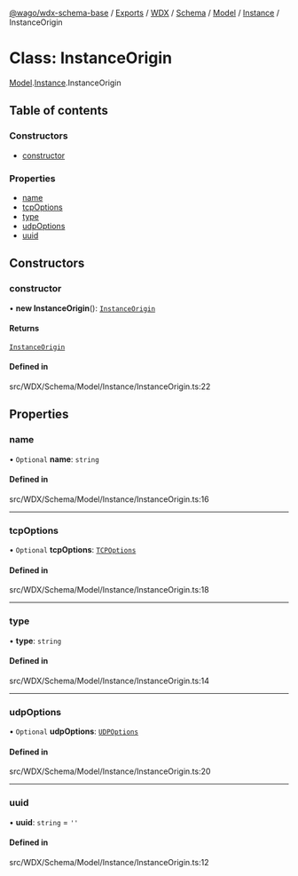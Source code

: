 [@wago/wdx-schema-base](../README.md) / [Exports](../modules.md) / [WDX](../modules/WDX.md) / [Schema](../modules/WDX.Schema.md) / [Model](../modules/WDX.Schema.Model.md) / [Instance](../modules/WDX.Schema.Model.Instance.md) / InstanceOrigin

# Class: InstanceOrigin

[Model](../modules/WDX.Schema.Model.md).[Instance](../modules/WDX.Schema.Model.Instance.md).InstanceOrigin

## Table of contents

### Constructors

- [constructor](WDX.Schema.Model.Instance.InstanceOrigin.md#constructor)

### Properties

- [name](WDX.Schema.Model.Instance.InstanceOrigin.md#name)
- [tcpOptions](WDX.Schema.Model.Instance.InstanceOrigin.md#tcpoptions)
- [type](WDX.Schema.Model.Instance.InstanceOrigin.md#type)
- [udpOptions](WDX.Schema.Model.Instance.InstanceOrigin.md#udpoptions)
- [uuid](WDX.Schema.Model.Instance.InstanceOrigin.md#uuid)

## Constructors

### constructor

• **new InstanceOrigin**(): [`InstanceOrigin`](WDX.Schema.Model.Instance.InstanceOrigin.md)

#### Returns

[`InstanceOrigin`](WDX.Schema.Model.Instance.InstanceOrigin.md)

#### Defined in

src/WDX/Schema/Model/Instance/InstanceOrigin.ts:22

## Properties

### name

• `Optional` **name**: `string`

#### Defined in

src/WDX/Schema/Model/Instance/InstanceOrigin.ts:16

___

### tcpOptions

• `Optional` **tcpOptions**: [`TCPOptions`](WDX.Schema.Model.Instance.TCPOptions.md)

#### Defined in

src/WDX/Schema/Model/Instance/InstanceOrigin.ts:18

___

### type

• **type**: `string`

#### Defined in

src/WDX/Schema/Model/Instance/InstanceOrigin.ts:14

___

### udpOptions

• `Optional` **udpOptions**: [`UDPOptions`](WDX.Schema.Model.Instance.UDPOptions.md)

#### Defined in

src/WDX/Schema/Model/Instance/InstanceOrigin.ts:20

___

### uuid

• **uuid**: `string` = `''`

#### Defined in

src/WDX/Schema/Model/Instance/InstanceOrigin.ts:12
